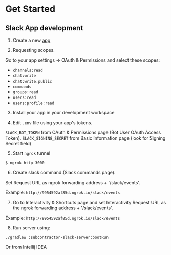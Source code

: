 # Get Started

## Slack App development

1. Create a new [app](https://api.slack.com/apps?new_app=1&ref=bolt_start_hub)

2. Requesting scopes.

Go to your app settings -> OAuth & Permissions and select these scopes:

* `channels:read`
* `chat:write`
* `chat:write.public`
* `commands`
* `groups:read`
* `users:read`
* `users:profile:read`

3. Install your app in your development workspace

4. Edit `.env` file using your app's tokens.

`SLACK_BOT_TOKEN` from OAuth & Permissions page (Bot User OAuth Access Token).
`SLACK_SIGNING_SECRET` from Basic Information page (look for Signing Secret field)

5. Start `ngrok` tunnel
```bash
$ ngrok http 3000
```

6. Create slack command.(Slack commands page).

Set Request URL as ngrok forwarding address + '/slack/events'.

Example: `http://9954592af85d.ngrok.io/slack/events`

7. Go to Interactivity & Shortcuts page and set Interactivity Request URL as the ngrok forwarding address + '/slack/events'.

Example: `http://9954592af85d.ngrok.io/slack/events`

8. Run server using:

```bash
./gradlew :subcontractor-slack-server:bootRun
```

Or from Intellij IDEA

